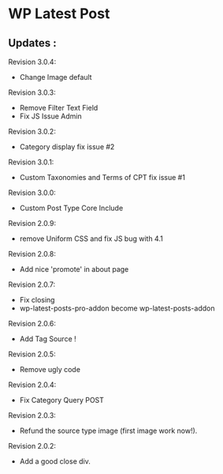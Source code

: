 WP Latest Post
==============

Updates :
---------
Revision 3.0.4:
* Change Image default

Revision 3.0.3:
* Remove Filter Text Field
* Fix JS Issue Admin

Revision 3.0.2:
* Category display fix issue #2

Revision 3.0.1:
* Custom Taxonomies and Terms of CPT fix issue #1

Revision 3.0.0:
* Custom Post Type Core Include

Revision 2.0.9:
 * remove Uniform CSS and fix JS bug with 4.1

Revision 2.0.8:
 * Add nice 'promote' in about page

Revision 2.0.7:
 * Fix closing <div>
 * wp-latest-posts-pro-addon become wp-latest-posts-addon
 
Revision 2.0.6:
 * Add Tag Source !

Revision 2.0.5:
 * Remove ugly code

Revision 2.0.4:
 * Fix Category Query POST

Revision 2.0.3:
 * Refund the source type image (first image work now!).

Revision 2.0.2:
 * Add a good close div.
 